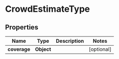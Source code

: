 

# CrowdEstimateType


## Properties

Name | Type | Description | Notes
------------ | ------------- | ------------- | -------------
**coverage** | **Object** |  |  [optional]



